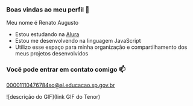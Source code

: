 ### Boas vindas ao meu perfil 💙

Meu nome é Renato Augusto

- Estou estudando na [Alura](https://www.alura.com.br)
- Estou me desenvolvendo na linguagem JavaScript
- Utilizo esse espaço para minha organização e compartilhamento dos meus projetos desenvolvidos

### Você pode entrar em contato comigo 📫

00001110476784so@al.educacao.sp.gov.br


![descrição do GIF](link GIF do Tenor)
